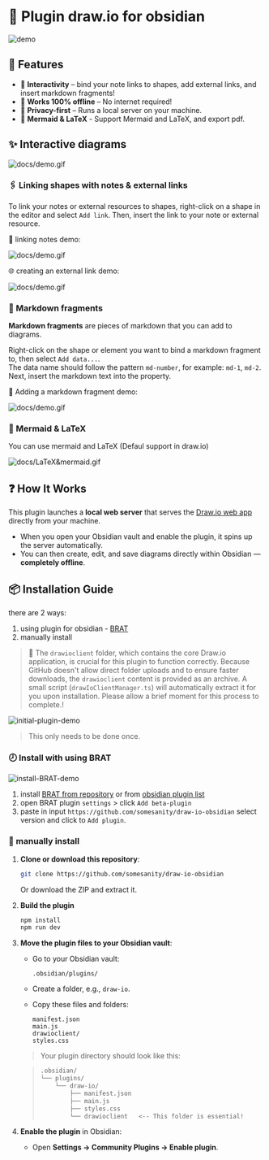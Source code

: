 # 🔶 Plugin draw.io for obsidian

![demo](./docs/demo.gif)

## 🚀 Features

  * 🧩 **Interactivity** – bind your note links to shapes, add external links, and insert markdown fragments!  
  * 🛜 **Works 100% offline** – No internet required!
  * 🔐 **Privacy-first** – Runs a local server on your machine.
  * 📐 **Mermaid & LaTeX** - Support Mermaid and LaTeX, and export pdf.

## ✨ Interactive diagrams

![docs/demo.gif](docs/interactiveDiagram-demo.gif)

### 🖇️ Linking shapes with notes & external links

To link your notes or external resources to shapes, right-click on a shape in the editor and select `Add link`. Then, insert the link to your note or external resource.

🔗 linking notes demo:

![docs/demo.gif](docs/linkingnotedemo.gif)

🌐 creating an external link demo:

![docs/demo.gif](docs/linking-external-resources.gif)

### 📄 Markdown fragments

**Markdown fragments** are pieces of markdown that you can add to diagrams.

Right-click on the shape or element you want to bind a markdown fragment to, then select `Add data...`.  
The data name should follow the pattern `md-number`, for example: `md-1`, `md-2`.  
Next, insert the markdown text into the property.

📜 Adding a markdown fragment demo:

![docs/demo.gif](/docs//markdown-fragment-demo.gif)

### 📐 Mermaid & LaTeX

You can use mermaid and LaTeX (Defaul support in draw.io)

![docs/LaTeX&mermaid.gif](docs/LaTeX&mermaid.gif)

## ❓ How It Works

This plugin launches a **local web server** that serves the [Draw.io web app](https://github.com/jgraph/drawio) directly from your machine.

  * When you open your Obsidian vault and enable the plugin, it spins up the server automatically.
  * You can then create, edit, and save diagrams directly within Obsidian — **completely offline**.

## 📦 Installation Guide

there are 2 ways: 

1. using plugin for obsidian - [BRAT](https://github.com/TfTHacker/obsidian42-brat)
2. manually install


>📌 The `drawioclient` folder, which contains the core Draw.io application, is crucial for this plugin to function correctly. Because GitHub doesn't allow direct folder uploads and to ensure faster downloads, the `drawioclient` content is provided as an archive. A small script (`drawIoClientManager.ts`) will automatically extract it for you upon installation. Please allow a brief moment for this process to complete.!

![initial-plugin-demo](./docs/initial-plugin-demo.gif)

> This only needs to be done once.

### 🕗 Install with using BRAT

![install-BRAT-demo](./docs/installWithBRAT.gif)

1. install [BRAT from repository](https://github.com/TfTHacker/obsidian42-brat) or from [obsidian plugin list](obsidian://show-plugin?id=obsidian42-brat)
2. open BRAT plugin `settings` > click `Add beta-plugin`
3. paste in input `https://github.com/somesanity/draw-io-obsidian` select version and click to `Add plugin`.

### 🙌 manually install

1.  **Clone or download this repository**:

    ```bash
    git clone https://github.com/somesanity/draw-io-obsidian
    ```

    Or download the ZIP and extract it.

2.  **Build the plugin**

    ```bash
    npm install
    npm run dev
    ```

3.  **Move the plugin files to your Obsidian vault**:

      * Go to your Obsidian vault:

        ```
        .obsidian/plugins/
        ```

      * Create a folder, e.g., `draw-io`.

      * Copy these files and folders:

        ```
        manifest.json
        main.js
        drawioclient/
        styles.css
        ```

    > Your plugin directory should look like this:

    > ```bash
    > .obsidian/
    > └── plugins/
    >     └── draw-io/
    >         ├── manifest.json
    >         ├── main.js
    >         ├── styles.css
    >         └── drawioclient   <-- This folder is essential!
    > ```

4.  **Enable the plugin** in Obsidian:

      * Open **Settings → Community Plugins → Enable plugin**.
